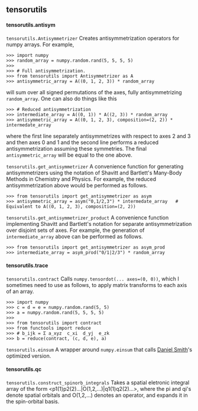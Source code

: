 ## tensorutils

#### tensorutils.antisym
`tensorutils.Antisymmetrizer`
Creates antisymmetrization operators for numpy arrays.
For example,
```
>>> import numpy
>>> random_array = numpy.random.rand(5, 5, 5, 5)
>>> 
>>> # Full antisymmetrization.
>>> from tensorutils import Antisymmetrizer as A
>>> antisymmetric_array = A((0, 1, 2, 3)) * random_array
```
will sum over all signed permutations of the axes, fully 
antisymmetrizing `random_array`.
One can also do things like this
```
>>> # Reduced antisymmetrization
>>> intermediate_array = A((0, 1)) * A((2, 3)) * random_array
>>> antisymmetric_array = A((0, 1, 2, 3), composition=(2, 2)) * intermedate_array
```
where the first line separately antisymmetrizes with respect to axes 2 
and 3 and then axes 0 and 1 and the second line performs a reduced 
antisymmetrization assuming these symmetries.  The final `antisymmetric_array` 
will be equal to the one above.

`tensorutils.get_antisymmetrizer`
A convenience function for generating antisymmetrizers using the notation of
Shavitt and Bartlett's Many-Body Methods in Chemistry and Physics.
For example, the reduced antisymmetrization above would be performed as follows.
```
>>> from tensorutils import get_antisymmetrizer as asym
>>> antisymmetric_array = asym("0,1/2,3") * intermedate_array   # Equivalent to A((0, 1, 2, 3), composition=(2, 2))
```

`tensorutils.get_antisymmetrizer_product`
A convenience function implementing Shavitt and Bartlett's notation for 
separate antisymmetrization over disjoint sets of axes.  For example, the 
generation of `intermediate_array` above can be performed as follows.
```
>>> from tensorutils import get_antisymmetrizer as asym_prod
>>> intermediate_array = asym_prod("0/1|2/3") * random_array
```
 
#### tensorutils.trace
`tensorutils.contract` Calls
`numpy.tensordot(... axes=(0, 0))`, which I sometimes need to
use as follows, to apply matrix transforms to each axis of an array.
```
>>> import numpy
>>> c = d = e = numpy.random.rand(5, 5)
>>> a = numpy.random.rand(5, 5, 5, 5)
>>> 
>>> from tensorutils import contract
>>> from functools import reduce
>>> # b_ijk = Σ a_xyz  c_xi  d_yj  e_zk
>>> b = reduce(contract, (c, d, e), a)
```

`tensorutils.einsum` A wrapper around `numpy.einsum` that calls
[Daniel Smith](https://github.com/dgasmith)'s optimized version.

#### tensorutils.qc

`tensorutils.construct_spinorb_integrals`
Takes a spatial eletronic integral array of the form
<p1(1)p2(2)...|O(1,2,...)|q1(1)q2(2)...>,
where the pi and qi's denote spatial orbitals and O(1,2,...)
denotes an operator, and expands it in the spin-orbital basis.


